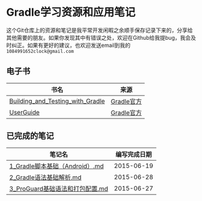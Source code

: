 # Gradle学习资源和应用笔记

这个Git仓库上的资源和笔记是我平常开发闲暇之余顺手保存记录下来的，分享给其他需要的朋友。如果你发现其中有错误之处，欢迎在Github给我提bug，我会及时纠正。如果有更好的建议，也欢迎发送email到我的`1084991652clock@gmail.com`


## 电子书

|	书名	|	来源	|
|----------|-------------|
|	[Building_and_Testing_with_Gradle](电子书/Building_and_Testing_with_Gradle.pdf)	|	[Gradle官方](https://gradle.org/)	|
|	[UserGuide](电子书/userguide.pdf)	|	[Gradle官方](https://gradle.org/)	|


## 已完成的笔记

|	笔记名	|	编写完成日期	|
|----------|-------------|
|	[1_Gradle脚本基础（Android）.md](1_Gradle脚本基础（Android）.md)	|	2015-06-19	|
|	[2_Gradle语法基础解析.md](2_Gradle语法基础解析.md)	|	2015-06-28	|
|	[3_ProGuard基础语法和打包配置.md](3_ProGuard基础语法和打包配置.md)	|	2015-06-27	|